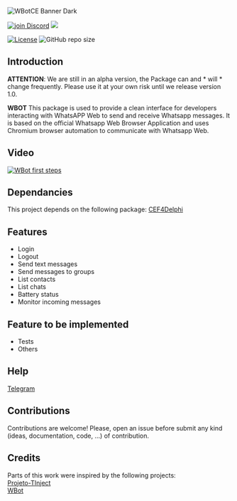 ![WBotCE Banner Dark](https://user-images.githubusercontent.com/26689802/196713893-fdc5c72b-fc94-46bf-abdf-79e1124ceed2.png)

<a href="https://discord.gg/z8Wj7kQX"><img alt="join Discord" src="https://img.shields.io/discord/918891794597544056?color=blue&label=Discord&logo=discord&style=social"></a> <a href="https://t.me/wbotce"><img src="https://img.shields.io/badge/Telegram-join-blue?style=social&logo=telegram"> </a>

[![License](https://img.shields.io/github/license/OpenSourceCommunityBrasil/WBotCE?label=License&style=plastic)](https://github.com/OpenSourceCommunityBrasil/WBotCE/blob/main/LICENSE)
![GitHub repo size](https://img.shields.io/github/repo-size/OpenSourceCommunityBrasil/WBotCE)

## Introduction

**ATTENTION**: We are still in an alpha version, the Package can and * will * change frequently. Please use it at your own risk until we release version 1.0.

**WBOT** This package is used to provide a clean interface for developers interacting with WhatsAPP Web to send and receive Whatsapp messages. It is based on the official Whatsapp Web Browser Application and uses Chromium browser automation to communicate with Whatsapp Web.

## Video

[![WBot first steps](https://img.youtube.com/vi/JT7P0asACjI/0.jpg)](https://youtu.be/JT7P0asACjI "WBot first steps")

## Dependancies
This project depends on the following package: [CEF4Delphi](https://github.com/salvadordf/CEF4Delphi)

## Features

- Login
- Logout
- Send text messages
- Send messages to groups
- List contacts
- List chats
- Battery status
- Monitor incoming messages

## Feature to be implemented
- Tests
- Others

## Help

[Telegram](https://t.me/wbotce)

## Contributions
Contributions are welcome! Please, open an issue before submit any kind (ideas, documentation, code, ...) of contribution.

## Credits

Parts of this work were inspired by the following projects: 
  <br>[Projeto-TInject](https://github.com/mikelustosa/Projeto-TInject) 
  <br>[WBot](https://github.com/groupsc10-zz/WBot)
